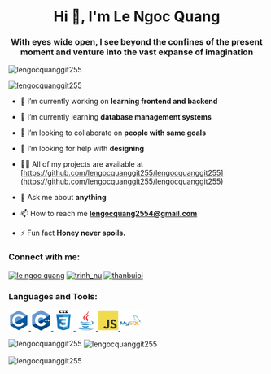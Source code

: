 <h1 align="center">Hi 👋, I'm Le Ngoc Quang</h1>
<h3 align="center">With eyes wide open, I see beyond the confines of the present moment and venture into the vast expanse of imagination</h3>

<p align="left"> <img src="https://komarev.com/ghpvc/?username=lengocquanggit255&label=Profile%20views&color=0e75b6&style=flat" alt="lengocquanggit255" /> </p>

<p align="left"> <a href="https://github.com/ryo-ma/github-profile-trophy"><img src="https://github-profile-trophy.vercel.app/?username=lengocquanggit255" alt="lengocquanggit255" /></a> </p>

- 🔭 I’m currently working on **learning frontend and backend**

- 🌱 I’m currently learning **database management systems**

- 👯 I’m looking to collaborate on **people with same goals**

- 🤝 I’m looking for help with **designing**

- 👨‍💻 All of my projects are available at [https://github.com/lengocquanggit255/lengocquanggit255](https://github.com/lengocquanggit255/lengocquanggit255)

- 💬 Ask me about **anything**

- 📫 How to reach me **lengocquang2554@gmail.com**

- ⚡ Fun fact **Honey never spoils.**

<h3 align="left">Connect with me:</h3>
<p align="left">
<a href="https://fb.com/le ngoc quang" target="blank"><img align="center" src="https://raw.githubusercontent.com/rahuldkjain/github-profile-readme-generator/master/src/images/icons/Social/facebook.svg" alt="le ngoc quang" height="30" width="40" /></a>
<a href="https://instagram.com/trinh_nu" target="blank"><img align="center" src="https://raw.githubusercontent.com/rahuldkjain/github-profile-readme-generator/master/src/images/icons/Social/instagram.svg" alt="trinh_nu" height="30" width="40" /></a>
<a href="https://www.leetcode.com/thanbuioi" target="blank"><img align="center" src="https://raw.githubusercontent.com/rahuldkjain/github-profile-readme-generator/master/src/images/icons/Social/leet-code.svg" alt="thanbuioi" height="30" width="40" /></a>
</p>

<h3 align="left">Languages and Tools:</h3>
<p align="left"> <a href="https://www.cprogramming.com/" target="_blank" rel="noreferrer"> <img src="https://raw.githubusercontent.com/devicons/devicon/master/icons/c/c-original.svg" alt="c" width="40" height="40"/> </a> <a href="https://www.w3schools.com/cpp/" target="_blank" rel="noreferrer"> <img src="https://raw.githubusercontent.com/devicons/devicon/master/icons/cplusplus/cplusplus-original.svg" alt="cplusplus" width="40" height="40"/> </a> <a href="https://www.w3schools.com/css/" target="_blank" rel="noreferrer"> <img src="https://raw.githubusercontent.com/devicons/devicon/master/icons/css3/css3-original-wordmark.svg" alt="css3" width="40" height="40"/> </a> <a href="https://www.java.com" target="_blank" rel="noreferrer"> <img src="https://raw.githubusercontent.com/devicons/devicon/master/icons/java/java-original.svg" alt="java" width="40" height="40"/> </a> <a href="https://developer.mozilla.org/en-US/docs/Web/JavaScript" target="_blank" rel="noreferrer"> <img src="https://raw.githubusercontent.com/devicons/devicon/master/icons/javascript/javascript-original.svg" alt="javascript" width="40" height="40"/> </a> <a href="https://www.mysql.com/" target="_blank" rel="noreferrer"> <img src="https://raw.githubusercontent.com/devicons/devicon/master/icons/mysql/mysql-original-wordmark.svg" alt="mysql" width="40" height="40"/> </a> </p>

<p><img align="left" src="https://github-readme-stats.vercel.app/api/top-langs?username=lengocquanggit255&show_icons=true&locale=en&layout=compact" alt="lengocquanggit255" /></p>

<p>&nbsp;<img align="center" src="https://github-readme-stats.vercel.app/api?username=lengocquanggit255&show_icons=true&locale=en" alt="lengocquanggit255" /></p>

<p><img align="center" src="https://github-readme-streak-stats.herokuapp.com/?user=lengocquanggit255&" alt="lengocquanggit255" /></p>
